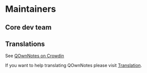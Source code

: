 # Maintainers

## Core dev team

<ProfileCard
  name="Patrizio Bekerle"
  img="https://www.gravatar.com/avatar/de150011c0b0eb1047c64e0387a252b9?s=164"
  backgroundImg="/screenshots/screenshot-darkmode.png"
  functions="Author"
  github="pbek"
  keybase="pbek" />

<ProfileCard
  name="Waqar Ahmed"
  img="https://www.gravatar.com/avatar/906b60ea647baf206f452687d1de8ba0?s=164"
  backgroundImg="/screenshots/screenshot-darkmode.png"
  functions="Highlighting, Spellchecker, Speed improvements, …"
  github="Waqar144" />

## Translations

See [QOwnNotes on Crowdin](https://crowdin.com/project/qownnotes/activity_stream)

If you want to help translating QOwnNotes please visit [Translation](translation.md).
